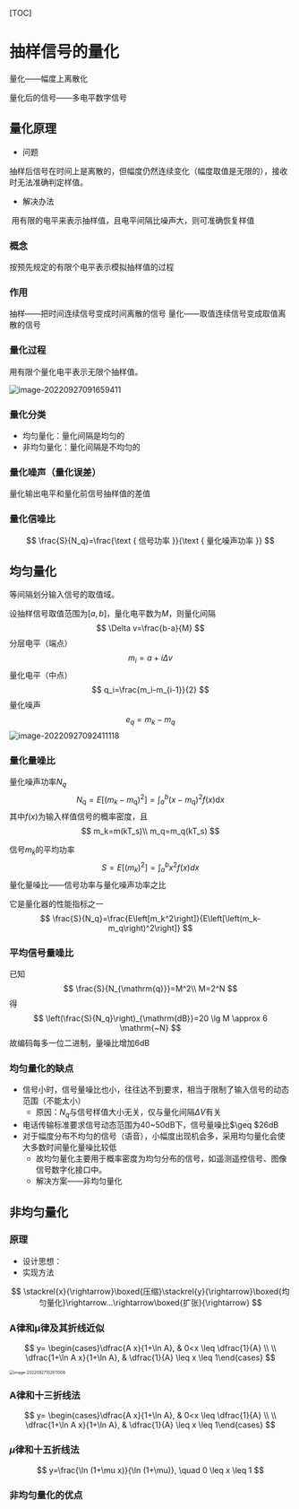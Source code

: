 [TOC]

# 抽样信号的量化

量化——幅度上离散化

量化后的信号——多电平数字信号

## 量化原理

- 问题

​        抽样后信号在时间上是离散的，但幅度仍然连续变化（幅度取值是无限的），接收时无法准确判定样值。

- 解决办法

​        用有限的电平来表示抽样值，且电平间隔比噪声大，则可准确恢复样值

### 概念

按预先规定的有限个电平表示模拟抽样值的过程

### 作用

抽样——把时间连续信号变成时间离散的信号
量化——取值连续信号变成取值离散的信号

### 量化过程

用有限个量化电平表示无限个抽样值。 

![image-20220927091659411](https://mypic-1312707183.cos.ap-nanjing.myqcloud.com/image-20220927091659411.png)

### 量化分类

- 均匀量化：量化间隔是均匀的
- 非均匀量化：量化间隔是不均匀的

### 量化噪声（量化误差）

量化输出电平和量化前信号抽样值的差值

### 量化信噪比

$$
\frac{S}{N_q}=\frac{\text { 信号功率 }}{\text { 量化噪声功率 }}
$$

## 均匀量化

等间隔划分输入信号的取值域。

设抽样信号取值范围为$[a,b]$，量化电平数为$M$，则量化间隔
$$
\Delta v=\frac{b-a}{M}
$$
分层电平（端点）
$$
m_i=a+i\Delta v
$$
量化电平（中点）
$$
q_i=\frac{m_i-m_{i-1}}{2}
$$
量化噪声
$$
e_q=m_k-m_q
$$
![image-20220927092411118](https://mypic-1312707183.cos.ap-nanjing.myqcloud.com/image-20220927092411118.png)

### 量化量噪比

量化噪声功率$N_q$
$$
N_{\mathrm{q}}=E\left[\left(m_k-m_{\mathrm{q}}\right)^2\right]=\int_a^b\left(x-m_{\mathrm{q}}\right)^2 f(x) \mathrm{d} x
$$
其中$f(x)$为输入样值信号的概率密度，且
$$
m_k=m(kT_s)\\
m_q=m_q(kT_s)
$$


信号$m_k$的平均功率
$$
S=E[(m_k)^2]=\int_{a}^{b}x^2f(x)dx
$$
量化量噪比——信号功率与量化噪声功率之比

它是量化器的性能指标之一
$$
\frac{S}{N_q}=\frac{E\left[m_k^2\right]}{E\left[\left(m_k-m_q\right)^2\right]}
$$

### 平均信号量噪比

已知
$$
\frac{S}{N_{\mathrm{q}}}=M^2\\
M=2^N
$$
得
$$
\left(\frac{S}{N_q}\right)_{\mathrm{dB}}=20 \lg M \approx 6 \mathrm{~N}
$$
故编码每多一位二进制，量噪比增加6dB

### 均匀量化的缺点

- 信号小时，信号量噪比也小，往往达不到要求，相当于限制了输入信号的动态范围（不能太小）
  - 原因：$N_q$与信号样值大小无关，仅与量化间隔$\Delta V$有关
- 电话传输标准要求信号动态范围为40~50dB下，信号量噪比$\geq  $26dB
- 对于幅度分布不均匀的信号（语音），小幅度出现机会多，采用均匀量化会使大多数时间量化量噪比较低
  - 故均匀量化主要用于概率密度为均匀分布的信号，如遥测遥控信号、图像信号数字化接口中。
  - 解决方案——非均匀量化

## 非均匀量化

### 原理

- 设计思想：
- 实现方法

$$
\stackrel{x}{\rightarrow}\boxed{压缩}\stackrel{y}{\rightarrow}\boxed{均匀量化}\rightarrow...\rightarrow\boxed{扩张}{\rightarrow}
$$

### A律和μ律及其折线近似

$$
y= \begin{cases}\dfrac{A x}{1+\ln A}, & 0<x \leq \dfrac{1}{A} \\ 
\\
\dfrac{1+\ln A x}{1+\ln A}, & \dfrac{1}{A} \leq x \leq 1\end{cases}
$$



<img src="https://mypic-1312707183.cos.ap-nanjing.myqcloud.com/image-20220927102611006.png" alt="image-20220927102611006" style="zoom: 50%;" />

### A律和十三折线法

$$
y= \begin{cases}\dfrac{A x}{1+\ln A}, & 0<x \leq \dfrac{1}{A} \\ 
\\
\dfrac{1+\ln A x}{1+\ln A}, & \dfrac{1}{A} \leq x \leq 1\end{cases}
$$



### $\mu$律和十五折线法

$$
y=\frac{\ln (1+\mu x)}{\ln (1+\mu)}, \quad 0 \leq x \leq 1
$$

### 非均匀量化的优点

